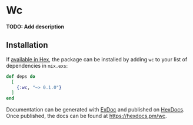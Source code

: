 # Wc

**TODO: Add description**

## Installation

If [available in Hex](https://hex.pm/docs/publish), the package can be installed
by adding `wc` to your list of dependencies in `mix.exs`:

```elixir
def deps do
  [
    {:wc, "~> 0.1.0"}
  ]
end
```

Documentation can be generated with [ExDoc](https://github.com/elixir-lang/ex_doc)
and published on [HexDocs](https://hexdocs.pm). Once published, the docs can
be found at <https://hexdocs.pm/wc>.

